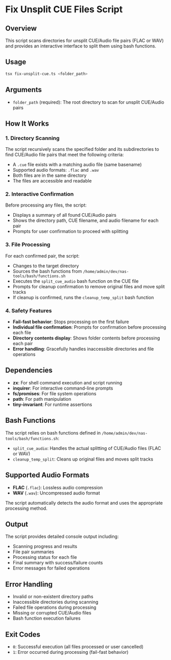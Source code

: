 # Fix Unsplit CUE Files Script

## Overview

This script scans directories for unsplit CUE/Audio file pairs (FLAC or WAV) and provides an interactive interface to split them using bash functions.

## Usage

```bash
tsx fix-unsplit-cue.ts <folder_path>
```

## Arguments

- `folder_path` (required): The root directory to scan for unsplit CUE/Audio pairs

## How It Works

### 1. Directory Scanning

The script recursively scans the specified folder and its subdirectories to find CUE/Audio file pairs that meet the following criteria:

- A `.cue` file exists with a matching audio file (same basename)
- Supported audio formats: `.flac` and `.wav`
- Both files are in the same directory
- The files are accessible and readable

### 2. Interactive Confirmation

Before processing any files, the script:

- Displays a summary of all found CUE/Audio pairs
- Shows the directory path, CUE filename, and audio filename for each pair
- Prompts for user confirmation to proceed with splitting

### 3. File Processing

For each confirmed pair, the script:

- Changes to the target directory
- Sources the bash functions from `/home/admin/dev/nas-tools/bash/functions.sh`
- Executes the `split_cue_audio` bash function on the CUE file
- Prompts for cleanup confirmation to remove original files and move split tracks
- If cleanup is confirmed, runs the `cleanup_temp_split` bash function

### 4. Safety Features

- **Fail-fast behavior**: Stops processing on the first failure
- **Individual file confirmation**: Prompts for confirmation before processing each file
- **Directory contents display**: Shows folder contents before processing each pair
- **Error handling**: Gracefully handles inaccessible directories and file operations

## Dependencies

- **zx**: For shell command execution and script running
- **inquirer**: For interactive command-line prompts
- **fs/promises**: For file system operations
- **path**: For path manipulation
- **tiny-invariant**: For runtime assertions

## Bash Functions

The script relies on bash functions defined in `/home/admin/dev/nas-tools/bash/functions.sh`:

- `split_cue_audio`: Handles the actual splitting of CUE/Audio files (FLAC or WAV)
- `cleanup_temp_split`: Cleans up original files and moves split tracks

## Supported Audio Formats

- **FLAC** (`.flac`): Lossless audio compression
- **WAV** (`.wav`): Uncompressed audio format

The script automatically detects the audio format and uses the appropriate processing method.

## Output

The script provides detailed console output including:

- Scanning progress and results
- File pair summaries
- Processing status for each file
- Final summary with success/failure counts
- Error messages for failed operations

## Error Handling

- Invalid or non-existent directory paths
- Inaccessible directories during scanning
- Failed file operations during processing
- Missing or corrupted CUE/Audio files
- Bash function execution failures

## Exit Codes

- `0`: Successful execution (all files processed or user cancelled)
- `1`: Error occurred during processing (fail-fast behavior)
